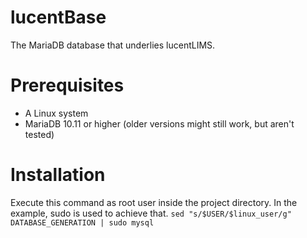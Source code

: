 # lucentBase
The MariaDB database that underlies lucentLIMS.

# Prerequisites
- A Linux system
- MariaDB 10.11 or higher (older versions might still work, but aren't tested)


# Installation
Execute this command as root user inside the project directory. In the example, sudo is used to achieve that.
`sed "s/$USER/$linux_user/g" DATABASE_GENERATION | sudo mysql`